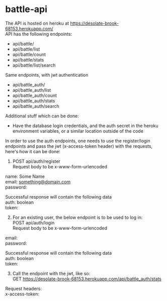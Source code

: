 # battle-api

The API is hosted on heroku at https://desolate-brook-68153.herokuapp.com/  
API has the following endpoints:

- api/battle/
- api/battle/list
- api/battle/count
- api/battle/stats
- api/battle/list/search

Same endpoints, with jwt authentication
- api/battle_auth/
- api/battle_auth/list
- api/battle_auth/count
- api/battle_auth/stats
- api/battle_auth/search

Additional stuff which can be done:
- Have the database login credentials, and the auth secret in the heroku environment variables, or a similar location outside of the code

In order to use the auth endpoints, one needs to use the register/login endpoints and pass the jwt (x-access-token header) with the requests, here's how it can be done:

1. POST api/auth/register  
  Request body to be x-www-form-urlencoded  

  name: Some Name  
  email: something@domain.com  
  password: <password>  

  Successful response will contain the following data  
  auth: boolean  
  token: <token>  

2. For an existing user, the below endpoint is to be used to log in:  
  POST api/auth/login  
  Request body to be x-www-form-urlencoded  

  email: <registered email id>  
  password: <password>  

  Successful response will contain the following data  
  auth: boolean  
  token: <token>  


3. Call the endpoint with the jwt, like so:  
 GET https://desolate-brook-68153.herokuapp.com/api/battle_auth/stats  

 Request headers:  
 x-access-token: <token>  
